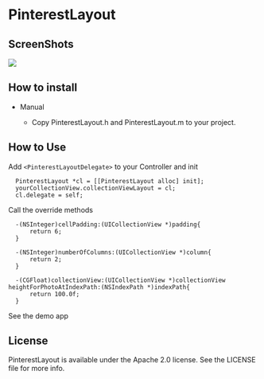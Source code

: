 # PinterestLayout



ScreenShots
--------

![](https://cdn.pbrd.co/images/H1pjT38.png)


How to install
--------

* Manual

  - Copy PinterestLayout.h and PinterestLayout.m to your project.


How to Use
--------

Add ```<PinterestLayoutDelegate>``` to your Controller and init

  ``` 
    PinterestLayout *cl = [[PinterestLayout alloc] init];
    yourCollectionView.collectionViewLayout = cl;
    cl.delegate = self;
```

Call the override methods

  ``` 
    -(NSInteger)cellPadding:(UICollectionView *)padding{
        return 6;
    }

    -(NSInteger)numberOfColumns:(UICollectionView *)column{
        return 2;
    }

    -(CGFloat)collectionView:(UICollectionView *)collectionView heightForPhotoAtIndexPath:(NSIndexPath *)indexPath{
        return 100.0f;
    }
```

See the demo app 





License
--------
PinterestLayout is available under the Apache 2.0 license. See the LICENSE file for more info.

